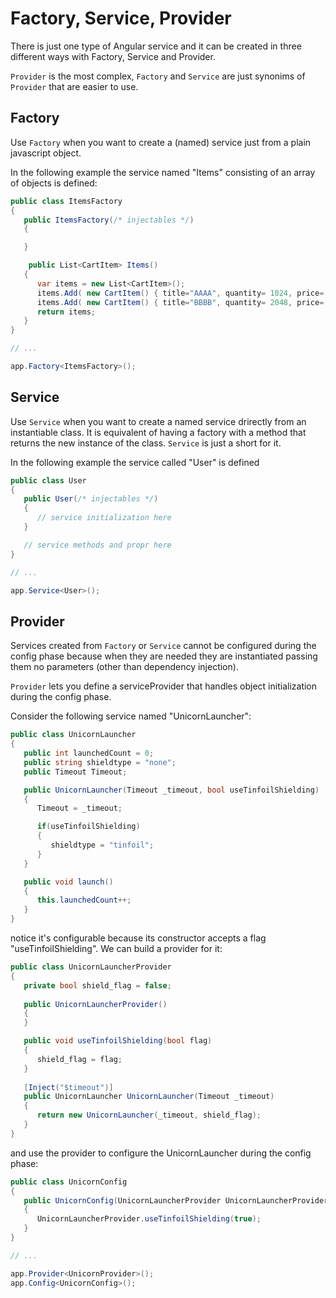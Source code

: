 # Factory, Service, Provider

There is just one type of Angular service and it can be created in three different ways with Factory, Service and Provider.

`Provider` is the most complex, `Factory` and `Service` are just synonims of `Provider` that are easier to use.

## Factory

Use `Factory` when you want to create a (named) service just from a plain javascript object.

In the following example the service named "Items" consisting of an array of objects is defined:

```C#
public class ItemsFactory
{                
   public ItemsFactory(/* injectables */)
   {

   }

	public List<CartItem> Items()
   {
      var items = new List<CartItem>();
      items.Add( new CartItem() { title="AAAA", quantity= 1024, price= 44.95 } );
      items.Add( new CartItem() { title="BBBB", quantity= 2048, price= 55.95 } );
      return items;
   }
}    

// ...

app.Factory<ItemsFactory>();
```

## Service

Use `Service` when you want to create a named service drirectly from an instantiable class. It is equivalent of
having a factory with a method that returns the new instance of the class. `Service` is just a short for it.

In the following example the service called "User" is defined

```C#
public class User
{                
   public User(/* injectables */)
   {
      // service initialization here
   }

   // service methods and propr here
}    

// ...

app.Service<User>();
```

## Provider

Services created from `Factory` or `Service` cannot be configured during the config phase because when they are
needed they are instantiated passing them no parameters (other than dependency injection).

`Provider` lets you define a serviceProvider that handles object initialization during the config phase.

Consider the following service named "UnicornLauncher":

```C#
public class UnicornLauncher
{
   public int launchedCount = 0; 
   public string shieldtype = "none";  
   public Timeout Timeout;

   public UnicornLauncher(Timeout _timeout, bool useTinfoilShielding)
   {
      Timeout = _timeout;

      if(useTinfoilShielding)
      {
         shieldtype = "tinfoil";
      }
   }

   public void launch()
   {
      this.launchedCount++;
   } 
}
```

notice it's configurable because its constructor accepts a flag "useTinfoilShielding". We can build a provider for it:

```C#
public class UnicornLauncherProvider 
{
   private bool shield_flag = false;  
   
   public UnicornLauncherProvider()
   {      
   }

   public void useTinfoilShielding(bool flag)
   {
      shield_flag = flag;
   }
   
   [Inject("$timeout")]
   public UnicornLauncher UnicornLauncher(Timeout _timeout)
   {
      return new UnicornLauncher(_timeout, shield_flag);
   }   
}
```

and use the provider to configure the UnicornLauncher during the config phase:

```C#
public class UnicornConfig
{
   public UnicornConfig(UnicornLauncherProvider UnicornLauncherProvider)
   {      
      UnicornLauncherProvider.useTinfoilShielding(true);   
   }
}

// ...

app.Provider<UnicornProvider>();
app.Config<UnicornConfig>();
```
